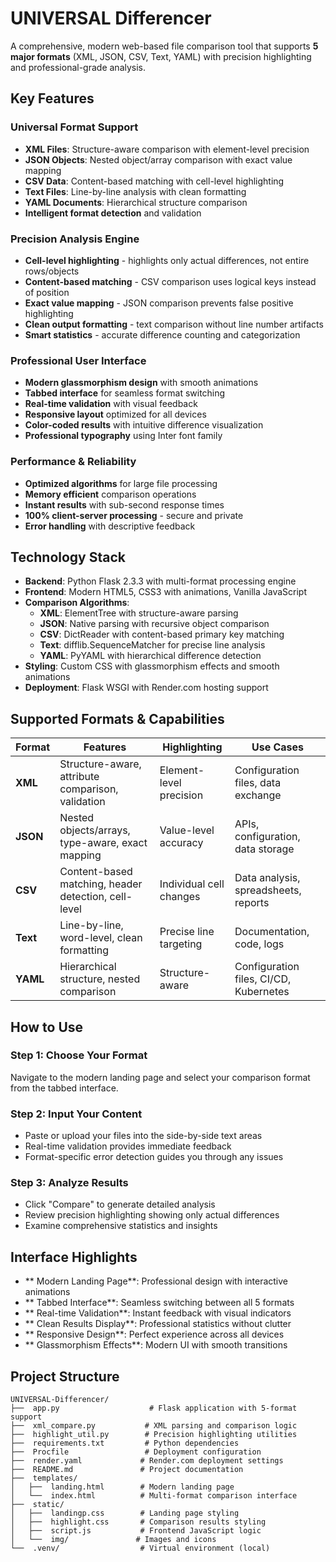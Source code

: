#  UNIVERSAL Differencer

A comprehensive, modern web-based file comparison tool that supports **5 major formats** (XML, JSON, CSV, Text, YAML) with precision highlighting and professional-grade analysis.

##  Key Features

### **Universal Format Support**
- **XML Files**: Structure-aware comparison with element-level precision
- **JSON Objects**: Nested object/array comparison with exact value mapping
- **CSV Data**: Content-based matching with cell-level highlighting
- **Text Files**: Line-by-line analysis with clean formatting
- **YAML Documents**: Hierarchical structure comparison
- **Intelligent format detection** and validation

###  **Precision Analysis Engine**
- **Cell-level highlighting** - highlights only actual differences, not entire rows/objects
- **Content-based matching** - CSV comparison uses logical keys instead of position
- **Exact value mapping** - JSON comparison prevents false positive highlighting
- **Clean output formatting** - text comparison without line number artifacts
- **Smart statistics** - accurate difference counting and categorization

###  **Professional User Interface**
- **Modern glassmorphism design** with smooth animations
- **Tabbed interface** for seamless format switching
- **Real-time validation** with visual feedback
- **Responsive layout** optimized for all devices
- **Color-coded results** with intuitive difference visualization
- **Professional typography** using Inter font family

###  **Performance & Reliability**
- **Optimized algorithms** for large file processing
- **Memory efficient** comparison operations
- **Instant results** with sub-second response times
- **100% client-server processing** - secure and private
- **Error handling** with descriptive feedback

##  Technology Stack

- **Backend**: Python Flask 2.3.3 with multi-format processing engine
- **Frontend**: Modern HTML5, CSS3 with animations, Vanilla JavaScript
- **Comparison Algorithms**: 
  - **XML**: ElementTree with structure-aware parsing
  - **JSON**: Native parsing with recursive object comparison
  - **CSV**: DictReader with content-based primary key matching
  - **Text**: difflib.SequenceMatcher for precise line analysis
  - **YAML**: PyYAML with hierarchical difference detection
- **Styling**: Custom CSS with glassmorphism effects and smooth animations
- **Deployment**: Flask WSGI with Render.com hosting support

## Supported Formats & Capabilities

| Format | Features | Highlighting | Use Cases |
|--------|----------|--------------|-----------|
| **XML** | Structure-aware, attribute comparison, validation | Element-level precision | Configuration files, data exchange |
| **JSON** | Nested objects/arrays, type-aware, exact mapping | Value-level accuracy | APIs, configuration, data storage |
| **CSV** | Content-based matching, header detection, cell-level | Individual cell changes | Data analysis, spreadsheets, reports |
| **Text** | Line-by-line, word-level, clean formatting | Precise line targeting | Documentation, code, logs |
| **YAML** | Hierarchical structure, nested comparison | Structure-aware | Configuration files, CI/CD, Kubernetes |


##  How to Use

### Step 1: Choose Your Format
Navigate to the modern landing page and select your comparison format from the tabbed interface.

### Step 2: Input Your Content
- Paste or upload your files into the side-by-side text areas
- Real-time validation provides immediate feedback
- Format-specific error detection guides you through any issues

### Step 3: Analyze Results
- Click "Compare" to generate detailed analysis
- Review precision highlighting showing only actual differences
- Examine comprehensive statistics and insights

##  Interface Highlights

- ** Modern Landing Page**: Professional design with interactive animations
- ** Tabbed Interface**: Seamless switching between all 5 formats
- ** Real-time Validation**: Instant feedback with visual indicators
- ** Clean Results Display**: Professional statistics without clutter
- ** Responsive Design**: Perfect experience across all devices
- ** Glassmorphism Effects**: Modern UI with smooth transitions

## Project Structure

```
UNIVERSAL-Differencer/
├──  app.py                    # Flask application with 5-format support
├──  xml_compare.py           # XML parsing and comparison logic
├──  highlight_util.py        # Precision highlighting utilities
├──  requirements.txt         # Python dependencies
├──  Procfile                 # Deployment configuration
├──  render.yaml             # Render.com deployment settings
├──  README.md               # Project documentation
├──  templates/
│   ├──  landing.html        # Modern landing page
│   └──  index.html          # Multi-format comparison interface
├──  static/
│   ├──  landingp.css        # Landing page styling
│   ├──  highlight.css       # Comparison results styling
│   ├──  script.js           # Frontend JavaScript logic
│   └──  img/               # Images and icons
└──  .venv/                  # Virtual environment (local)
```



